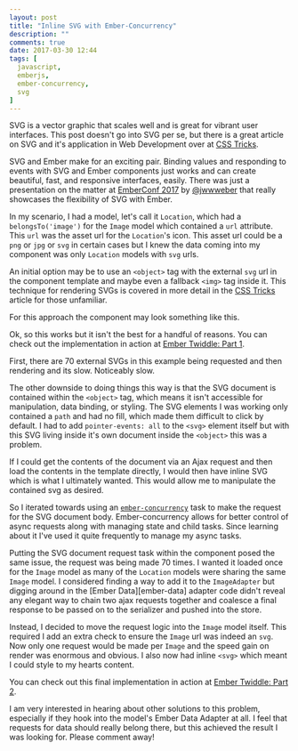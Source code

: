 ```yaml
---
layout: post
title: "Inline SVG with Ember-Concurrency"
description: ""
comments: true
date: 2017-03-30 12:44
tags: [
  javascript,
  emberjs,
  ember-concurrency,
  svg
]
---
```


SVG is a vector graphic that scales well and is great for vibrant user interfaces. This post doesn't go into SVG per se, but there is a great article on SVG and it's application in Web Development over at [CSS Tricks][css-tricks].

SVG and Ember make for an exciting pair. Binding values and responding to events with SVG and Ember components just works and can create beautiful, fast, and responsive interfaces, easily. There was just a presentation on the matter at [EmberConf 2017][ember-conf] by [@jwwweber][jwwweber] that really showcases the flexibility of SVG with Ember.

In my scenario, I had a model, let's call it `Location`, which had a `belongsTo('image')` for the `Image` model which contained a `url` attribute. This `url` was the asset url for the `Location`'s icon. This asset url could be a `png` or `jpg` or `svg` in certain cases but I knew the data coming into my component was only `Location` models with `svg` urls.

An initial option may be to use an `<object>` tag with the external `svg` url in the component template and maybe even a fallback `<img>` tag inside it. This technique for rendering SVGs is covered in more detail in the [CSS Tricks][css-tricks] article for those unfamiliar.

For this approach the component may look something like this.

<script src="https://gist.github.com/hbrysiewicz/0dfa3403ead4ab1acc0a9d4cb97a6191.js"></script>

<script src="https://gist.github.com/hbrysiewicz/fbba804bde88f1be32efdace7c9a86d9.js"></script>

Ok, so this works but it isn't the best for a handful of reasons. You can check out the implementation in action at [Ember Twiddle: Part 1][ember-twiddle-1].

First, there are 70 external SVGs in this example being requested and then rendering and its slow. Noticeably slow.

The other downside to doing things this way is that the SVG document is contained within the `<object>` tag, which means it isn't accessible for manipulation, data binding, or styling. The SVG elements I was working only contained a `path` and had no fill, which made them difficult to click by default. I had to add `pointer-events: all` to the `<svg>` element itself but with this SVG living inside it's own document inside the `<object>` this was a problem.

If I could get the contents of the document via an Ajax request and then load the contents in the template directly, I would then have inline SVG which is what I ultimately wanted. This would allow me to manipulate the contained svg as desired.

So I iterated towards using an [`ember-concurrency`][e-c] task to make the request for the SVG document body. Ember-concurrency allows for better control of async requests along with managing state and child tasks. Since learning about it I've used it quite frequently to manage my async tasks.

Putting the SVG document request task within the component posed the same issue, the request was being made 70 times. I wanted it loaded once for the `Image` model as many of the `Location` models were sharing the same `Image` model. I considered finding a way to add it to the `ImageAdapter` but digging around in the [Ember Data][ember-data] adapter code didn't reveal any elegant way to chain two ajax requests together and coalesce a final response to be passed on to the serializer and pushed into the store.

Instead, I decided to move the request logic into the `Image` model itself. This required I add an extra check to ensure the `Image` url was indeed an `svg`. Now only one request would be made per `Image` and the speed gain on render was enormous and obvious. I also now had inline `<svg>` which meant I could style to my hearts content.

<script src="https://gist.github.com/hbrysiewicz/423018386f8c448e2d00232bd3e3e635.js"></script>

You can check out this final implementation in action at [Ember Twiddle: Part 2][ember-twiddle-2].

<div class='update'>
I am very interested in hearing about other solutions to this problem, especially if they hook into the model's Ember Data Adapter at all. I feel that requests for data should really belong there, but this achieved the result I was looking for. Please comment away!
</div>


[css-tricks]: https://css-tricks.com/using-svg/
[e-c]: http://ember-concurrency.com
[ember-conf]: http://emberconf.com/schedule.html#svg-animation-and-interaction-in-ember
[ember-twiddle-1]:https://ember-twiddle.com/d4e4aad8932df3c2bee9ea49ca173875?fileTreeShown=false&numColumns=2&openFiles=controllers.application.js%2Ctemplates.components.clickable-svg.hbs
[ember-twiddle-2]: https://ember-twiddle.com/ad6664ec5635f9fbf59a7045ed064590?fileTreeShown=false&numColumns=2&openFiles=models.image.js%2Ctemplates.components.clickable-svg.hbs
[jwwweber]: http://twitter.com/jwwweber


